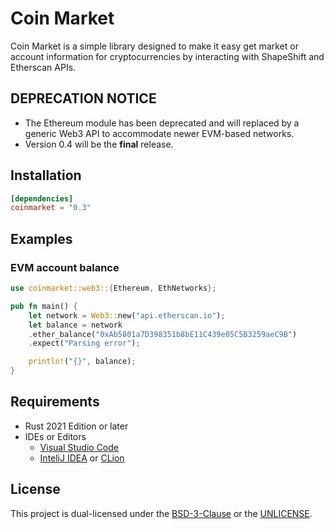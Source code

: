 # Coin Market

Coin Market is a simple library designed to make it easy get market or account information for cryptocurrencies by interacting with ShapeShift and Etherscan APIs.

## DEPRECATION NOTICE

- The Ethereum module has been deprecated and will replaced by a generic Web3 API to accommodate newer EVM-based networks.
- Version 0.4 will be the **final** release.

## Installation

```toml
[dependencies]
coinmarket = "0.3"
```

## Examples

### EVM account balance

```rust
use coinmarket::web3::{Ethereum, EthNetworks};

pub fn main() {
    let network = Web3::new("api.etherscan.io");
    let balance = network
    .ether_balance("0xAb5801a7D398351b8bE11C439e05C5B3259aeC9B")
    .expect("Parsing error");

    println!("{}", balance);
}
```

## Requirements

- Rust 2021 Edition or later
- IDEs or Editors
  - [Visual Studio Code](https://code.visualstudio.com/)
  - [InteliJ IDEA](https://www.jetbrains.com/idea/) or [CLion](https://www.jetbrains.com/clion/)

## License

This project is dual-licensed under the [BSD-3-Clause](COPYING) or the [UNLICENSE](UNLICENSE).
